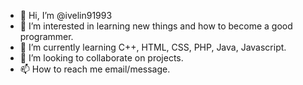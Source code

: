 - 👋 Hi, I’m @ivelin91993
- 👀 I’m interested in learning new things and how to become a good programmer.
- 🌱 I’m currently learning C++, HTML, CSS, PHP, Java, Javascript.
- 💞️ I’m looking to collaborate on projects.
- 📫 How to reach me email/message.

<!---
ivelin91993/ivelin91993 is a ✨ special ✨ repository because its `README.md` (this file) appears on your GitHub profile.
You can click the Preview link to take a look at your changes.
--->
